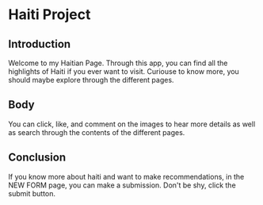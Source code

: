 # Haiti Project

## Introduction
Welcome to my Haitian Page. Through this app, you can find all the highlights of Haiti if you ever want to visit. Curiouse to know more, you should maybe explore through the different pages.

## Body
You can click, like, and comment on the images to hear more details as well as search through the contents of the different pages.

## Conclusion
If you know more about haiti and want to make recommendations, in the NEW FORM page, you can make a submission. Don't be shy, click the submit button.